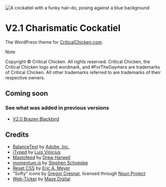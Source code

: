 ![A cockatiel with a funky hair-do, posing against a blue background](https://github.com/CriticalChicken/V2/assets/35422415/1dc026da-83ac-42a5-9471-e1dc02925f7c)

# V2.1 Charismatic Cockatiel
The WordPress theme for [CriticalChicken.com](https://www.criticalchicken.com).

> [!NOTE]
> Copyright &copy; Critical Chicken. All rights reserved. Critical Chicken, the Critical Chicken logo and wordmark, and #ForTheGaymers are trademarks of Critical Chicken. All other trademarks referred to are trademarks of their respective owners.

## Coming soon

### See what was added in previous versions

- [V2.0 Brazen Blackbird](https://github.com/CriticalChicken/V2/tree/V2.0-Brazen-Blackbird)

## Credits

- [BalanceText](https://github.com/adobe/balance-text) by [Adobe, Inc.](https://github.com/adobe)
- [iTyped](https://github.com/luisvinicius167/ityped) by [Luis Vinicius](https://github.com/luisvinicius167) 
- [Mastofeed](https://github.com/fenwick67/mastofeed) by [Drew Harwell](https://github.com/fenwick67)
- [momentum.js](https://github.com/sschoepke/momentum) by [Stephen Schoepke](https://github.com/sschoepke)
- [Reset CSS](https://meyerweb.com/eric/tools/css/reset/index.html) by [Eric A. Meyer](https://meyerweb.com/eric)
- &ldquo;Softy&rdquo; icons by [Gregor Cresnar](https://iconix.si), licensed through [Noun Project](https://thenounproject.com/grega.cresnar)
- [Web-Ticker](https://github.com/mazedigital/Web-Ticker) by [Maze Digital](https://github.com/mazedigital)
